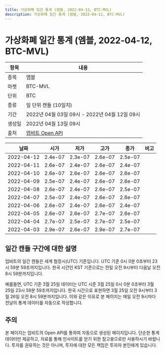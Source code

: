 ```yaml
---
title: 가상화폐 일간 통계 (엠블, 2022-04-12, BTC-MVL)
description: 가상화폐 일간 통계 (엠블, 2022-04-12, BTC-MVL)
---
```



가상화폐 일간 통계 (엠블, 2022-04-12, BTC-MVL)
===

|항목|내용|
|--|--|
|종목|엠블|
|마켓|BTC-MVL|
|단위|BTC|
|종류|일 단위 캔들 (10일치)|
|기간|2022년 04월 03일 09시 - 2022년 04월 12일 09시|
|생성일|2022년 04월 13일 09시|
|출처|[업비트 Open API](https://docs.upbit.com)|


|날짜|시가|저가|고가|종가|비고|
|--|--|--|--|--|--|
|2022-04-12|2.4e-07|2.3e-07|2.6e-07|2.5e-07|    |
|2022-04-11|2.6e-07|2.4e-07|2.6e-07|2.4e-07|    |
|2022-04-10|2.6e-07|2.6e-07|2.6e-07|2.6e-07|    |
|2022-04-09|2.5e-07|2.4e-07|2.6e-07|2.6e-07|    |
|2022-04-08|2.6e-07|2.4e-07|2.6e-07|2.5e-07|    |
|2022-04-07|2.5e-07|2.4e-07|2.6e-07|2.6e-07|    |
|2022-04-06|2.6e-07|2.4e-07|2.6e-07|2.4e-07|    |
|2022-04-05|2.6e-07|2.6e-07|2.7e-07|2.6e-07|    |
|2022-04-04|2.7e-07|2.5e-07|2.7e-07|2.5e-07|    |
|2022-04-03|2.9e-07|2.6e-07|2.9e-07|2.7e-07|    |


일간 캔들 구간에 대한 설명
---


업비트의 일간 캔들은 세계 협정시(UTC) 기준입니다. 
UTC 기준 0시 0분 0초부터 23시 59분 59초까지입니다. 
한국 시간인 KST 기준으로는 전일 오전 9시부터 다음날 오전 8시 59분까지입니다. 


예를들면, UTC 기준 3월 25일 데이터는 UTC 시준 3월 25일 0시 0분 0초부터 3월 25일 23시 59분 59초까지입니다. 
한국 시간으로 표현하면 3월 25일 오전 9시부터 3월 26일 오전 8시 59분까지입니다. 
이와 같은 이유로 본 페이지는 매일 오전 9시마다 전날의 통계 데이터를 자동으로 작성합니다. 


주의
---


본 페이지는 업비트의 Open API를 통하여 자동으로 생성된 페이지입니다. 
단순한 통계 데이터만 제공하고, 자료를 통해 인사이트를 얻기 위한 참고용으로만 사용하시기 바랍니다. 
투자를 권유하는 것은 아니며, 투자에 대한 모든 책임은 투자자 본인에게 있습니다. 
